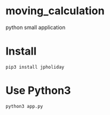 # moving_calculation
python small application

# Install
```
pip3 install jpholiday
```
# Use Python3
```
python3 app.py
```


